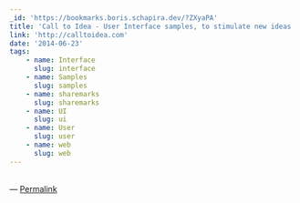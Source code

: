 ```yaml
---
_id: 'https://bookmarks.boris.schapira.dev/?ZXyaPA'
title: 'Call to Idea - User Interface samples, to stimulate new ideas !'
link: 'http://calltoidea.com'
date: '2014-06-23'
tags:
    - name: Interface
      slug: interface
    - name: Samples
      slug: samples
    - name: sharemarks
      slug: sharemarks
    - name: UI
      slug: ui
    - name: User
      slug: user
    - name: web
      slug: web
---
```


<br>&#8212;
<a href="https://bookmarks.boris.schapira.dev/?ZXyaPA" title="Permalink">Permalink</a>
